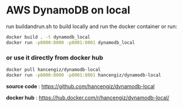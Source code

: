 # AWS DynamoDB on local

run buildandrun.sh to build locally and run the docker container or run:

```bash
docker build . -t dynamodb_local
docker run -p8000:8000 -p8001:8001 dynamodb_local
```

### or use it directly from docker hub
```bash
docker pull hancengiz/dynamodb-local
docker run -p8000:8000 -p8001:8001 hancengiz/dynamodb-local
```
**source code** :
https://github.com/hancengiz/dynamodb-local

**docker hub** :
https://hub.docker.com/r/hancengiz/dynamodb-local/
